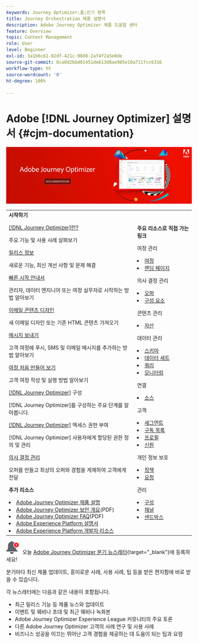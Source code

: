 ```yaml
---
keywords: Journey Optimizer;홈;인기 항목
title: Journey Orchestration 제품 설명서
description: Adobe Journey Optimizer 제품 도움말 센터
feature: Overview
topic: Content Management
role: User
level: Beginner
exl-id: 3a1b6c61-82df-421c-98d8-2af4f2a5e0de
source-git-commit: 8ca0d2bbd01451de613d8ae985e10a711fcc6316
workflow-type: ht
source-wordcount: '0'
ht-degree: 100%

---
```


# Adobe [!DNL Journey Optimizer] 설명서 {#cjm-documentation}

![](using/assets/do-not-localize/banner-cjm.jpg)

<table style="table-layout:fixed">
<tr>
  <td>
    <div><strong>시작하기</strong>
    </div>
    <p>
    <em></em>
    <p>
    <div>
      <a href="using/start/get-started.md">[!DNL Journey Optimizer]란?</a>
    </div>
    <p>주요 기능 및 사용 사례 살펴보기
    <p>
    <div>
      <a href="using/rn/release-notes.md">릴리스 정보</a>
    </div>
    <p>새로운 기능, 최신 개선 사항 및 문제 해결
   <p>
    <div>
      <a href="using/start/quick-start.md">빠른 시작 안내서</a>
    </div>
    <p>
    관리자, 데이터 엔지니어 또는 여정 실무자로 시작하는 방법 알아보기
    <p>
    <p>
    <div>
      <a href="using/design/design-emails.md">이메일 콘텐츠 디자인</a>
    </div>
    <p>
    새 이메일 디자인 또는 기존 HTML 콘텐츠 가져오기
    <p>
    <div>
      <a href="using/messages/get-started-content.md">메시지 보내기</a>
    </div>
    <p>고객 여정에 푸시, SMS 및 이메일 메시지를 추가하는 방법 알아보기
    <p>
    <div>
    <a href="using/building-journeys/journeys-uc.md">여정 처음 만들어 보기</a>
    </div>
    <p>고객 여정 작성 및 실행 방법 알아보기
    <p>
    <div>
    <a href="using/configuration/get-started-configuration.md">[!DNL Journey Optimizer]</a> 구성
    </div>
    <p>[!DNL Journey Optimizer]를 구성하는 주요 단계를 알아봅니다.
    <p>
    <div>
    <a href="using/administration/permissions-overview.md">[!DNL Journey Optimizer]</a> 액세스 권한 부여
    </div>
    <p>[!DNL Journey Optimizer] 사용자에게 할당된 권한 정의 및 관리
    <p>
    <div>
    <a href="using/offers/get-started/starting-offer-decisioning.md">의사 결정 관리</a>
    </div>
    <p>오퍼를 만들고 최상의 오퍼와 경험을 게재하여 고객에게 전달
    <p>
    <p>
    <div><strong>추가 리소스</strong>
    </div>
    <p>
    <p>
    <div>
    <li>
      <a href="https://helpx.adobe.com/kr/legal/product-descriptions/adobe-journey-optimizer.html" target="_blank">Adobe Journey Optimizer 제품 설명</a>
    </li>
    </div>
    <div>
    <li>
      <a href="https://www.adobe.com/content/dam/cc/en/security/pdfs/AJO_SecurityOverview.pdf" target="_blank">Adobe Journey Optimizer 보안 개요</a>(PDF)
    </li>
    </div>
    <div>
    <li>
      <a href="https://experienceleague.adobe.com/docs/journey-optimizer/assets/AJO-FAQ.pdf" target="_blank">Adobe Journey Optimizer FAQ</a>(PDF)
    </li>
    </div>
    <div>
    <li>
      <a href="https://experienceleague.adobe.com/docs/experience-platform/landing/home.html?lang=ko" target="_blank">Adobe Experience Platform 설명서</a>
    </li>
    </div>
    <div>
      <li>
      <a href="https://www.adobe.com/kr/experience-platform/documentation-and-developer-resources.html" target="_blank">Adobe Experience Platform 개발자 리소스</a>
    </li>
    </div>
  </td>
   <td>
   <div><strong>주요 리소스로 직접 가는 링크</strong>
    </div>
    <p>
    <em></em>
    <p>
    <p>여정 관리</p>
    <li>
      <a href="using/building-journeys/journey-gs.md">여정</a>
    </li>
    <li>
      <a href="using/landing-pages/get-started-lp.md">랜딩 페이지</a>
    </li>
    <p>
    <p>의사 결정 관리</p>
    <li>
      <a href="using/offers/get-started/starting-offer-decisioning.md">오퍼</a>
    </li>
     <li>
      <a href="using/offers/offer-library/key-steps.md">구성 요소</a>
    </li>
    <p>
    <p>콘텐츠 관리</p>
    <li>
      <a href="using/design/assets-essentials.md">자산</a>
    </li>
    <p>
    <p>데이터 관리</p>
    <li>
      <a href="using/start/get-started-schemas.md">스키마</a>
    </li>
     <li>
      <a href="using/start/get-started-datasets.md">데이터 세트</a>
    </li>
        <li>
      <a href="using/start/get-started-queries.md">쿼리</a>
    </li>
     <li>
      <a href="https://experienceleague.adobe.com/docs/experience-platform/ingestion/quality/monitor-data-ingestion.html?lang=ko" target="_blank">모니터링</a>
    </li>
    <p>
    <p>연결</p>
    <li>
      <a href="using/start/get-started-sources.md">소스</a>
    </li>
    <p>
    <p>고객</p>
    <li>
      <a href="using/segment/about-segments.md">세그먼트</a>
    </li>
    </li>
    <li>
      <a href="using/landing-pages/subscription-list.md">구독 목록</a>
    </li>     
    <li>
      <a href="using/segment/get-started-profiles.md">프로필</a>
    </li>
    <li>
      <a href="using/segment/get-started-identity.md">신원</a>
    </li>
    <p>
    <p>개인 정보 보호</p>
    <li>
      <a href="https://experienceleague.adobe.com/docs/experience-platform/privacy/home.html?lang=ko" target="_blank">정책</a>
    </li>
    <li>
      <a href="https://experienceleague.adobe.com/docs/experience-platform/privacy/ui/user-guide.html?lang=ko"target="_blank">요청</a>
    </li>
    <p>
    <p>관리</p>
    <li>
      <a href="using/configuration/about-data-sources-events-actions.md">구성</a>
    </li>
    <li>
      <a href="using/configuration/get-started-configuration.md">채널</a>
    </li>
     <li>
      <a href="using/administration/sandboxes.md">샌드박스</a>
    </li>
  </td>
</tr>
</table>


![뉴스레터](using/assets/do-not-localize/nl-icon.png) 오늘 [Adobe Journey Optimizer 분기 뉴스레터](https://www.adobe.com/subscription/Adobe_Journey_Optimizer_NL.html){target=&quot;_blank&quot;}에 등록하세요!

분기마다 최신 제품 업데이트, 흥미로운 사례, 사용 사례, 팁 등을 받은 편지함에 바로 받을 수 있습니다.

각 뉴스레터에는 다음과 같은 내용이 포함됩니다.
* 최근 릴리스 기능 등 제품 뉴스와 업데이트
* 이벤트 및 웨비나 초대 및 최근 웨비나 녹화본
* Adobe Journey Optimizer Experience League 커뮤니티의 주요 토론
* 다른 Adobe Journey Optimizer 고객의 사례 연구 및 사용 사례
* 비즈니스 성공을 이끄는 뛰어난 고객 경험을 제공하는 데 도움이 되는 팁과 요령